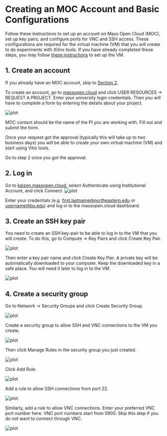 # Creating an MOC Account and Basic Configurations

Follow these instructions to set up an account on Mass Open Cloud (MOC), set up key pairs, and configure ports for VNC and SSH access. These configurations are required for the virtual machine (VM) that you will create to do experiments with Xilinx tools. If you have already completed these steps, you may follow [these instructions](https://github.com/OCT-FPGA/OCT-Tutorials/blob/main/mocsetup/instancesetup.md) to set up the VM.  

## 1. Create an account

If you already have an MOC account, skip to [Section 2](https://github.com/OCT-FPGA/OCT-Tutorials/blob/main/mocsetup/account-setup-and-configuration.md).

To create an account, go to [massopen.cloud](https://massopen.cloud) and click USER RESOURCES &#8594; REQUEST A PROJECT. Enter your university login credentials. Then you will have to complete a form by entering the details about your project.

![plot](images/1_moc_project.png)

MOC contact should be the name of the PI you are working with. Fill out and submit the form. 

Once your request got the approval (typically this will take up to two business days) you will be able to create your own virtual machine (VM) and start using Vitis tools. 

Go to step 2 once you got the approval.

## 2. Log in 

Go to [kaizen.massopen.cloud](https://kaizen.massopen.cloud), select Authenticate using Institutional Account, and click Connect. 
![plot](images/2_openstack.png)

Enter your credentials (e.g. first.lastname@northeastern.edu or username@bu.edu) and log in to the massopen.cloud dashboard. 

## 3. Create an SSH key pair

You need to create an SSH key-pair to be able to log in to the VM that you will create. To do this, go to Compute &#8594; Key Pairs and click Create Key Pair. 

![plot](images/3_key_pairs.png)

Then enter a key pair name and click Create Key Pair. A private key will be automatically downloaded to your computer. Keep the downloaded key in a safe place. You will need it later to log in to the VM.

![plot](images/4_key_file.png)

## 4. Create a security group

Go to Network &#8594; Security Groups and click Create Security Group.

![plot](images/5_security_groups.png)

Create a security group to allow SSH and VNC connections to the VM you create.

![plot](images/6_create_security_group.png)

Then click Manage Rules in the security group you just created.

![plot](images/7_ssh_vnc.png)

Click Add Rule.

![plot](images/8_rules.png)

Add a rule to allow SSH connections from port 22.

![plot](images/9_add_rule.png)

Similarly, add a rule to allow VNC connections. Enter your preferred VNC port number here. VNC port numbers start from 5900. Skip this step if you do not want to connect through VNC.  

![plot](images/10_add_rule2.png)

